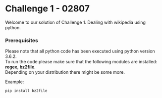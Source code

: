 # Challenge 1 - 02807
Welcome to our solution of Challenge 1. Dealing with wikipedia using python. 

### Prerequisites
Please note that all python code has been executed using python version 3.6.2.  
To run the code please make sure that the following modules are installed: **regex**, **bz2file**.  
Depending on your distribution there might be some more.

Example:
```
pip install bz2file
```

